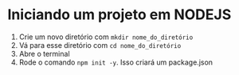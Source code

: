# Iniciando um projeto em NODEJS

1. Crie um novo diretório com `mkdir nome_do_diretório`
2. Vá para esse diretório com `cd nome_do_diretório`
3. Abre o terminal
4. Rode o comando `npm init -y`. Isso criará um package.json
